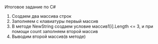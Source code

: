 Итоговое задание по С#

1. Создаем два массива строк
2. Заполняем с клавиатуры первый массив
3. В методе NewString создаем условие массив1[i].Length <= 3, и при помощи count заполняем второй массив
4. Выводим второй массив(в методе)
